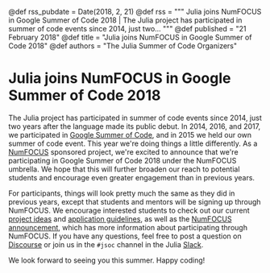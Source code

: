 @def rss_pubdate = Date(2018, 2, 21)
@def rss = """ Julia joins NumFOCUS in Google Summer of Code 2018 | The Julia project has participated in summer of code events since 2014, just two... """
@def published = "21 February 2018"
@def title = "Julia joins NumFOCUS in Google Summer of Code 2018"
@def authors = "The Julia Summer of Code Organizers"  

# Julia joins NumFOCUS in Google Summer of Code 2018

The Julia project has participated in summer of code events since 2014, just two
years after the language made its public debut.
In 2014, 2016, and 2017, we participated in [Google Summer of Code][gsoc], and in 2015
we held our own summer of code event.
This year we're doing things a little differently.
As a [NumFOCUS][nf] sponsored project, we're excited to announce that we're participating
in Google Summer of Code 2018 under the NumFOCUS umbrella.
We hope that this will further broaden our reach to potential students and encourage
even greater engagement than in previous years.

For participants, things will look pretty much the same as they did in previous years,
except that students and mentors will be signing up through NumFOCUS.
We encourage interested students to check out our current [project ideas][projects]
and [application guidelines][apply], as well as the [NumFOCUS announcement][nf-ann],
which has more information about participating through NumFOCUS.
If you have any questions, feel free to post a question on [Discourse][discourse] or
join us in the `#jsoc` channel in the Julia [Slack][slack].

We look forward to seeing you this summer.
Happy coding!

[nf]: https://www.numfocus.org
[gsoc]: https://summerofcode.withgoogle.com/
[projects]: /jsoc/ideas-page/
[apply]: /soc/guidelines/
[nf-ann]: https://www.numfocus.org/blog/applications-are-open-for-google-summer-of-code-with-numfocus/
[discourse]: https://discourse.julialang.org
[slack]: https://slackinvite.julialang.org
